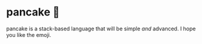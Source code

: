 # pancake 🥞
pancake is a stack-based language that will be simple *and* advanced. I hope you like the emoji.